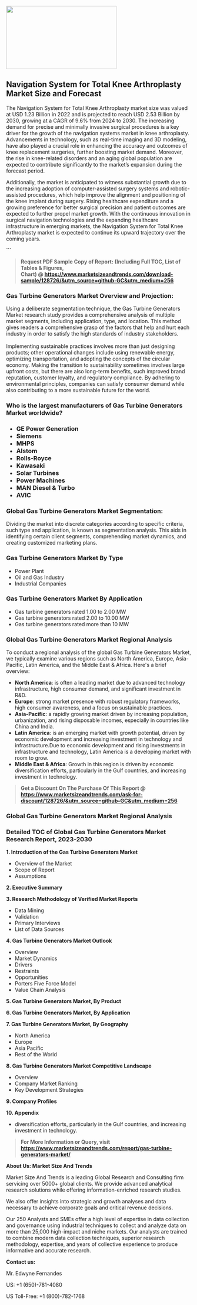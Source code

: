 <p><img class="alignnone size-medium wp-image-20088" src="https://ffe5etoiles.com/wp-content/uploads/2024/12/MST1-300x171.png" alt="" width="300" height="171" /></p><h2>Navigation System for Total Knee Arthroplasty Market Size and Forecast</h2><p>The Navigation System for Total Knee Arthroplasty market size was valued at USD 1.23 Billion in 2022 and is projected to reach USD 2.53 Billion by 2030, growing at a CAGR of 9.6% from 2024 to 2030. The increasing demand for precise and minimally invasive surgical procedures is a key driver for the growth of the navigation systems market in knee arthroplasty. Advancements in technology, such as real-time imaging and 3D modeling, have also played a crucial role in enhancing the accuracy and outcomes of knee replacement surgeries, further boosting market demand. Moreover, the rise in knee-related disorders and an aging global population are expected to contribute significantly to the market’s expansion during the forecast period.</p><p>Additionally, the market is anticipated to witness substantial growth due to the increasing adoption of computer-assisted surgery systems and robotic-assisted procedures, which help improve the alignment and positioning of the knee implant during surgery. Rising healthcare expenditure and a growing preference for better surgical precision and patient outcomes are expected to further propel market growth. With the continuous innovation in surgical navigation technologies and the expanding healthcare infrastructure in emerging markets, the Navigation System for Total Knee Arthroplasty market is expected to continue its upward trajectory over the coming years.</p>```</p><blockquote id="" class=""><strong>Request PDF Sample Copy of Report: (Including Full TOC, List of Tables &amp; Figures, Chart)&nbsp;@&nbsp;<strong><a href="https://www.marketsizeandtrends.com/download-sample/128726/&utm_source=github-GC&utm_medium=256" target="_blank">https://www.marketsizeandtrends.com/download-sample/128726/&utm_source=github-GC&utm_medium=256</a></strong></strong></blockquote><h3 id="" class="">Gas Turbine Generators Market&nbsp;Overview and Projection:</h3><p id="" class="">Using a deliberate segmentation technique, the Gas Turbine Generators Market research study provides a comprehensive analysis of multiple market segments, including application, type, and location. This method gives readers a comprehensive grasp of the factors that help and hurt each industry in order to satisfy the high standards of industry stakeholders. <br /> <br />Implementing sustainable practices involves more than just designing products; other operational changes include using renewable energy, optimizing transportation, and adopting the concepts of the circular economy. Making the transition to sustainability sometimes involves large upfront costs, but there are also long-term benefits, such improved brand reputation, customer loyalty, and regulatory compliance. By adhering to environmental principles, companies can satisfy consumer demand while also contributing to a more sustainable future for the world.</p><h3 id="" class="">Who is the largest manufacturers of&nbsp;Gas Turbine Generators Market worldwide?</h3><h3 class=""><p><ul><li>GE Power Generation </li><li> Siemens </li><li> MHPS </li><li> Alstom </li><li> Rolls-Royce </li><li> Kawasaki </li><li> Solar Turbines </li><li> Power Machines </li><li> MAN Diesel & Turbo </li><li> AVIC</li></ul></p></h3><h3 id="" class="">Global&nbsp;Gas Turbine Generators Market Segmentation:</h3><p id="" class="">Dividing the market into discrete categories according to specific criteria, such type and application, is known as segmentation analysis. This aids in identifying certain client segments, comprehending market dynamics, and creating customized marketing plans.</p><h3 id="" class="">Gas Turbine Generators Market&nbsp;By Type</h3><p><p><ul><li>Power Plant </li><li> Oil and Gas Industry </li><li> Industrial Companies</p></li></ul></p></p><h3 id="" class="">Gas Turbine Generators Market&nbsp;By Application</h3><p class=""><p><ul><li>Gas turbine generators rated 1.00 to 2.00 MW </li><li> Gas turbine generators rated 2.00 to 10.00 MW </li><li> Gas turbine generators rated more than 10 MW</li></ul></p></p><h3 id="" class="">Global Gas Turbine Generators Market Regional Analysis</h3><p id="" class="">To conduct a regional analysis of the global Gas Turbine Generators Market, we typically examine various regions such as North America, Europe, Asia-Pacific, Latin America, and the Middle East &amp; Africa. Here's a brief overview:</p><ul><li><strong>North America</strong>: is often a leading market due to advanced technology infrastructure, high consumer demand, and significant investment in R&amp;D.</li><li><strong>Europe</strong>: strong market presence with robust regulatory frameworks, high consumer awareness, and a focus on sustainable practices.</li><li><strong>Asia-Pacific</strong>: a rapidly growing market driven by increasing population, urbanization, and rising disposable incomes, especially in countries like China and India.</li><li><strong>Latin America</strong>: is an emerging market with growth potential, driven by economic development and increasing investment in technology and infrastructure.Due to economic development and rising investments in infrastructure and technology, Latin America is a developing market with room to grow.</li><li><strong>Middle East &amp; Africa</strong>: Growth in this region is driven by economic diversification efforts, particularly in the Gulf countries, and increasing investment in technology.</li></ul><blockquote id="" class=""><strong>Get a Discount On The Purchase Of This Report @ <strong><a href="https://www.marketsizeandtrends.com/ask-for-discount/128726/&utm_source=github-GC&utm_medium=256" target="_blank">https://www.marketsizeandtrends.com/ask-for-discount/128726/&utm_source=github-GC&utm_medium=256</a></strong></strong></blockquote><h3 id="" class="">Global Gas Turbine Generators Market Regional Analysis</h3><h3 id="" class="">Detailed TOC of Global Gas Turbine Generators Market Research Report, 2023-2030</h3><p id="" class=""><strong>1. Introduction of the Gas Turbine Generators Market</strong></p><ul><li>Overview of the Market</li><li>Scope of Report</li><li>Assumptions</li></ul><p id="" class=""><strong>2. Executive Summary</strong></p><p id="" class=""><strong>3. Research Methodology of Verified Market Reports</strong></p><ul><li>Data Mining</li><li>Validation</li><li>Primary Interviews</li><li>List of Data Sources</li></ul><p id="" class=""><strong>4. Gas Turbine Generators Market Outlook</strong></p><ul><li>Overview</li><li>Market Dynamics</li><li>Drivers</li><li>Restraints</li><li>Opportunities</li><li>Porters Five Force Model</li><li>Value Chain Analysis</li></ul><p id="" class=""><strong>5. Gas Turbine Generators Market, By Product</strong></p><p id="" class=""><strong>6. Gas Turbine Generators Market, By Application</strong></p><p id="" class=""><strong>7. Gas Turbine Generators Market, By Geography</strong></p><ul><li>North America</li><li>Europe</li><li>Asia Pacific</li><li>Rest of the World</li></ul><p id="" class=""><strong>8. Gas Turbine Generators Market Competitive Landscape</strong></p><ul><li>Overview</li><li>Company Market Ranking</li><li>Key Development Strategies</li></ul><p id="" class=""><strong>9. Company Profiles</strong></p><p id="" class=""><strong>10. Appendix</strong></p><ul><li>diversification efforts, particularly in the Gulf countries, and increasing investment in technology.</li></ul><blockquote id="" class=""><strong>For More Information or Query, visit <strong><strong><a href="https://www.marketsizeandtrends.com/report/gas-turbine-generators-market/" target="_blank">https://www.marketsizeandtrends.com/report/gas-turbine-generators-market/</a></strong></strong></strong></blockquote><p id="" class=""><strong>About Us: Market Size And Trends</strong></p><p id="" class="">Market Size And Trends is a leading Global Research and Consulting firm servicing over 5000+ global clients. We provide advanced analytical research solutions while offering information-enriched research studies.</p><p id="" class="">We also offer insights into strategic and growth analyses and data necessary to achieve corporate goals and critical revenue decisions.</p><p id="" class="">Our 250 Analysts and SMEs offer a high level of expertise in data collection and governance using industrial techniques to collect and analyze data on more than 25,000 high-impact and niche markets. Our analysts are trained to combine modern data collection techniques, superior research methodology, expertise, and years of collective experience to produce informative and accurate research.</p><p id="" class=""><strong>Contact us:</strong></p><p id="" class="">Mr. Edwyne Fernandes</p><p id="" class="">US: +1 (650)-781-4080</p><p id="" class="">US Toll-Free: +1 (800)-782-1768</p>

